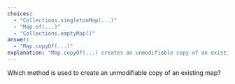 ```yaml
---
choices:
  - "Collections.singletonMap(...)"
  - "Map.of(...)"
  - "Collections.emptyMap()"
answer:
  - "Map.copyOf(...)"
explanation: "Map.copyOf(...) creates an unmodifiable copy of an existing map."
---
```


Which method is used to create an unmodifiable copy of an existing map?